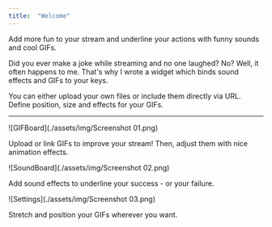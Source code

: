 ```yaml
---
title:  "Welcome"
---
```

Add more fun to your stream and underline your actions with funny sounds and cool GIFs.

Did you ever make a joke while streaming and no one laughed? No? Well, it often happens to me. That's why I wrote a widget which binds sound effects and GIFs to your keys. 

You can either upload your own files or include them directly via URL. Define position, size and effects for your GIFs.

___

![GIFBoard](./assets/img/Screenshot 01.png)

Upload or link GIFs to improve your stream! Then, adjust them with nice animation effects.



![SoundBoard](./assets/img/Screenshot 02.png)

Add sound effects to underline your success - or your failure.



![Settings](./assets/img/Screenshot 03.png)

Stretch and position your GIFs wherever you want.


